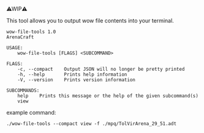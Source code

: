 ⚠WIP⚠️️

This tool allows you to output wow file contents into your terminal. 

```
wow-file-tools 1.0
ArenaCraft

USAGE:
    wow-file-tools [FLAGS] <SUBCOMMAND>

FLAGS:
    -c, --compact    Output JSON will no longer be pretty printed
    -h, --help       Prints help information
    -V, --version    Prints version information

SUBCOMMANDS:
    help    Prints this message or the help of the given subcommand(s)
    view    

```

example command:

`./wow-file-tools --compact view -f ./mpq/TolVirArena_29_51.adt`

